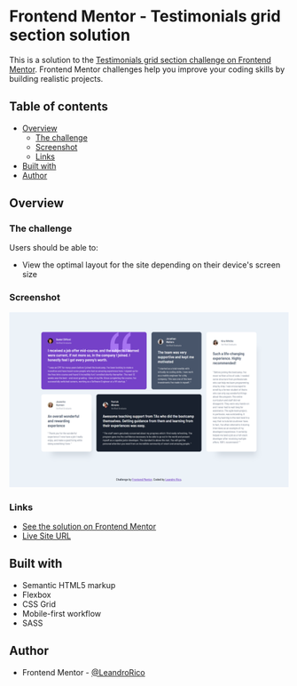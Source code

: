 # Frontend Mentor - Testimonials grid section solution

This is a solution to the [Testimonials grid section challenge on Frontend Mentor](https://www.frontendmentor.io/challenges/testimonials-grid-section-Nnw6J7Un7). Frontend Mentor challenges help you improve your coding skills by building realistic projects.

## Table of contents

- [Overview](#overview)
  - [The challenge](#the-challenge)
  - [Screenshot](#screenshot)
  - [Links](#links)
- [Built with](#built-with)
- [Author](#author)

## Overview

### The challenge

Users should be able to:

- View the optimal layout for the site depending on their device's screen size

### Screenshot

![](./screenshot.png)

### Links

- [See the solution on Frontend Mentor](https://www.frontendmentor.io/solutions/mobilefirst-solution-with-sass-BKIGiMsXp)
- [Live Site URL](https://testimonials-grid-rho.vercel.app/)

## Built with

- Semantic HTML5 markup
- Flexbox
- CSS Grid
- Mobile-first workflow
- SASS

## Author

- Frontend Mentor - [@LeandroRico](https://www.frontendmentor.io/profile/LeandroRico)

